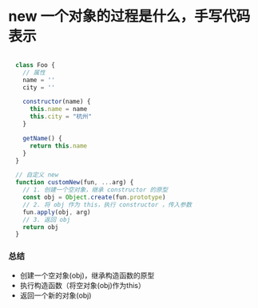 # new 一个对象的过程是什么，手写代码表示

```js

  class Foo {
    // 属性
    name = ''
    city = ''

    constructor(name) {
      this.name = name
      this.city = "杭州"
    }

    getName() {
      return this.name
    }
  }

  // 自定义 new
  function customNew(fun, ...arg) {
    // 1. 创建一个空对象，继承 constructor 的原型
    const obj = Object.create(fun.prototype)
    // 2. 将 obj 作为 this，执行 constructor ，传入参数
    fun.apply(obj, arg)
    // 3. 返回 obj
    return obj
  }
```

### 总结
- 创建一个空对象(obj)，继承构造函数的原型
- 执行构造函数（将空对象(obj)作为this）
- 返回一个新的对象(obj)